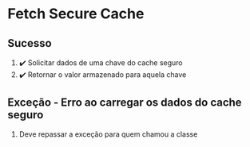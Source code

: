# Fetch Secure Cache

## Sucesso

1. ✔️ Solicitar dados de uma chave do cache seguro
2. ✔️ Retornar o valor armazenado para aquela chave

## Exceção - Erro ao carregar os dados do cache seguro

1. Deve repassar a exceção para quem chamou a classe
